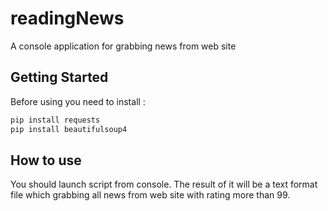 # readingNews
A console application for grabbing news from web site

## Getting Started
Before using you need to install :

```sh
pip install requests
pip install beautifulsoup4
```

## How to use
You should launch script from console. The result of it will be a text format file which grabbing all news from web site with rating more than 99.


